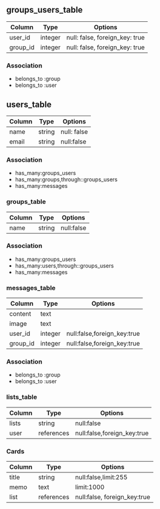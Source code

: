 ## groups_users_table

|Column|Type|Options|
|------|----|-------|
|user_id|integer|null: false, foreign_key: true|
|group_id|integer|null: false, foreign_key: true|

### Association
- belongs_to :group
- belongs_to :user

## users_table

|Column|Type|Options|
|------|----|-------|
|name|string|null: false|
|email|string|null:false|

### Association
- has_many:groups_users
- has_many:groups,through::groups_users
- has_many:messages

### groups_table

|Column|Type|Options|
|------|----|-------|
|name|string|null:false|

### Association
- has_many:groups_users
- has_many:users,through::groups_users
- has_many:messages

### messages_table

|Column|Type|Options|
|------|----|-------|
|content|text|
|image|text|
|user_id|integer|null:false,foreign_key:true|
|group_id|integer|null:false,foreign_key:true|

### Association
- belongs_to :group
- belongs_to :user

### lists_table

|Column|Type|Options|
|------|----|-------|
|lists|string|null:false|
|user|references|null:false,foreign_key:true|

### Cards

|Column|Type|Options|
|------|----|-------|
|title|string|null:false,limit:255|
|memo|text|limit:1000|
|list|references|null:false, foreign_key:true|

